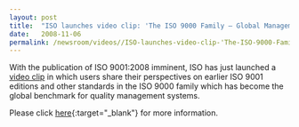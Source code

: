 ```yaml
---
layout: post
title:  "ISO launches video clip: 'The ISO 9000 Family – Global Management Standards'"
date:   2008-11-06
permalink: /newsroom/videos//ISO-launches-video-clip-'The-ISO-9000-Family-–-Global-Management-Standards'
---
```


With the publication of ISO 9001:2008 imminent, ISO has just launched a [video clip](http://www.iso.org/sites/multimedia/video/ISO_9000_video.wmv) in which users share their perspectives on earlier ISO 9001 editions and other standards in the ISO 9000 family which has become the global benchmark for quality management systems.

Please click [here](http://www.iso.org/iso/pressrelease.htm?refid=Ref1174){:target="_blank"} for more information.
